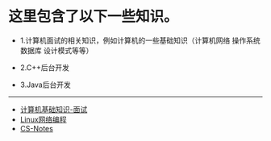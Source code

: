 # 这里包含了以下一些知识。
- 1.计算机面试的相关知识，例如计算机的一些基础知识（计算机网络 操作系统 数据库 设计模式等等）


- 2.C++后台开发



- 3.Java后台开发

------

- [计算机基础知识-面试](https://github.com/wolverinn/Waking-Up)
- [Linux网络编程](https://github.com/834810071/NetworkProgramming)
- [CS-Notes](https://github.com/CyC2018/CS-Notes)
